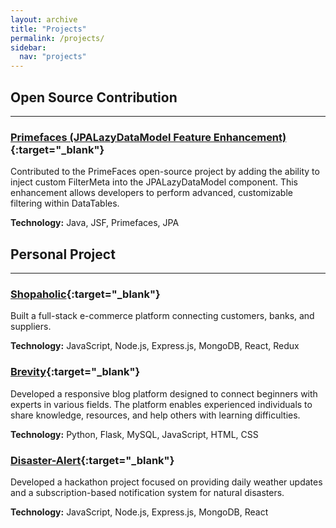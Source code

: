 ```yaml
---
layout: archive
title: "Projects"
permalink: /projects/
sidebar:
  nav: "projects"
---
```




Open Source Contribution
---
<hr/>

### [Primefaces (JPALazyDataModel Feature Enhancement)](https://github.com/primefaces/primefaces/pull/12865){:target="_blank"}

Contributed to the PrimeFaces open-source project by adding the ability to inject custom FilterMeta into the JPALazyDataModel component. This enhancement allows developers to perform advanced, customizable filtering within DataTables.

**Technology:** Java, JSF, Primefaces, JPA

Personal Project
---
<hr/>


### [Shopaholic](https://github.com/Nowshadjunaed/Shopaholic){:target="_blank"}

Built a full-stack e-commerce platform connecting customers, banks, and suppliers.

**Technology:** JavaScript, Node.js, Express.js, MongoDB, React, Redux


### [Brevity](https://github.com/riyadomf/Brevity){:target="_blank"}

Developed a responsive blog platform designed to connect beginners with experts in various fields. The platform enables
experienced individuals to share knowledge, resources, and help others with learning difficulties.

**Technology:** Python, Flask, MySQL, JavaScript, HTML, CSS


### [Disaster-Alert](https://github.com/riyadomf/Disaster-Alert){:target="_blank"}

Developed a hackathon project focused on providing daily weather updates and a subscription-based notification system for natural disasters.

**Technology:** JavaScript, Node.js, Express.js, MongoDB, React
